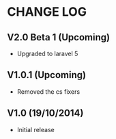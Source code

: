 CHANGE LOG
==========


## V2.0 Beta 1 (Upcoming)

* Upgraded to laravel 5


## V1.0.1 (Upcoming)

* Removed the cs fixers


## V1.0 (19/10/2014)

* Initial release
